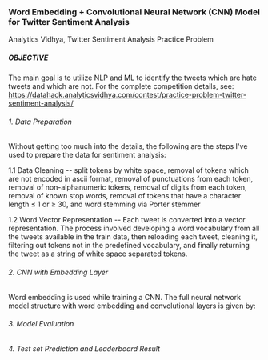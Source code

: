 ### Word Embedding + Convolutional Neural Network (CNN) Model for Twitter Sentiment Analysis
Analytics Vidhya, Twitter Sentiment Analysis Practice Problem  

##### OBJECTIVE
The main goal is to utilize NLP and ML to identify the tweets which are hate tweets and which are not. For the complete competition details, see: https://datahack.analyticsvidhya.com/contest/practice-problem-twitter-sentiment-analysis/

###### 1. Data Preparation
Without getting too much into the details, the following are the steps I've used to prepare the data for sentiment analysis:

  1.1 Data Cleaning -- split tokens by white space, removal of tokens which are not encoded in ascii format, removal of punctuations from each token, removal of non-alphanumeric tokens, removal of digits from each token, removal of known stop words, removal of tokens that have a character length ≤ 1 or ≥  30, and word stemming via Porter stemmer
    
  1.2 Word Vector Representation -- Each tweet is converted into a vector representation. The process involved developing a word vocabulary from all the tweets available in the train data, then reloading each tweet, cleaning it, filtering out tokens not in the predefined vocabulary, and finally returning the tweet as a string of white space separated tokens.

###### 2. CNN with Embedding Layer
Word embedding is used while training a CNN. The full neural network model structure with word embedding and convolutional
layers is given by:



###### 3. Model Evaluation

###### 4. Test set Prediction and Leaderboard Result

